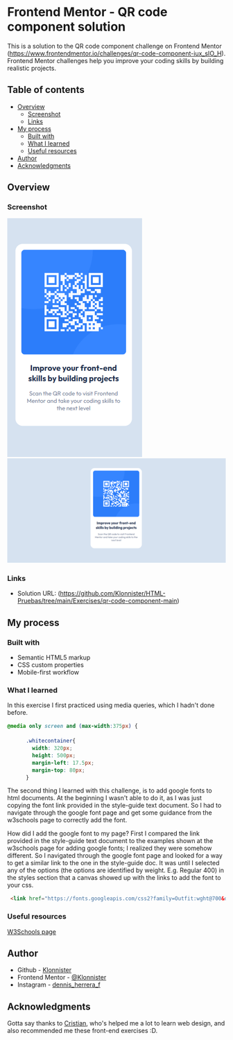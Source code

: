 # Frontend Mentor - QR code component solution

This is a solution to the QR code component challenge on Frontend Mentor (https://www.frontendmentor.io/challenges/qr-code-component-iux_sIO_H). Frontend Mentor challenges help you improve your coding skills by building realistic projects. 

## Table of contents

- [Overview](#overview)
  - [Screenshot](#screenshot)
  - [Links](#links)
- [My process](#my-process)
  - [Built with](#built-with)
  - [What I learned](#what-i-learned)
  - [Useful resources](#useful-resources)
- [Author](#author)
- [Acknowledgments](#acknowledgments)

## Overview

### Screenshot

![375 pixels wide screenshot](\screenshots\375dev.png)
![1440 pixels wide screenshot](\screenshots\1440dev.png)

### Links

- Solution URL: (https://github.com/Klonnister/HTML-Pruebas/tree/main/Exercises/qr-code-component-main)

## My process

### Built with

- Semantic HTML5 markup
- CSS custom properties
- Mobile-first workflow

### What I learned

In this exercise I first practiced using media queries, which I hadn't done before. 

```css
@media only screen and (max-width:375px) {

      .whitecontainer{
        width: 320px;
        height: 500px;
        margin-left: 17.5px;
        margin-top: 80px;
      }
```

The second thing I learned with this challenge, is to add google fonts to html documents. At the beginning I wasn't able to do it, as I was just copying the font link provided in the style-guide text document. So I had to navigate through the google font page and get some guidance from the w3schools page to correctly add the font. 

How did I add the google font to my page? 
First I compared the link provided in the style-guide text document to the examples shown at the w3schools page for adding google fonts; I realized they were somehow different. So I navigated through the google font page and looked for a way to get a similar link to the one in the style-guide doc. It was until I selected any of the options (the options are identified by weight. E.g. Regular 400) in the styles section that a canvas showed up with the links to add the font to your css. 

```html
 <link href="https://fonts.googleapis.com/css2?family=Outfit:wght@700&display=swap" rel="stylesheet">
```

### Useful resources

[W3Schools page](https://www.w3schools.com/css/css_font_google.asp)

## Author

- Github - [Klonnister](https://github.com/Klonnister)
- Frontend Mentor - [@Klonnister](https://www.frontendmentor.io/profile/Klonnister)
- Instagram - [dennis_herrera_f](https://www.instagram.com/dennis_herrera_f/)

## Acknowledgments

Gotta say thanks to [Cristian](https://github.com/CristianBlake), who's helped me a lot to learn web design, and also recommended me these front-end exercises :D.
